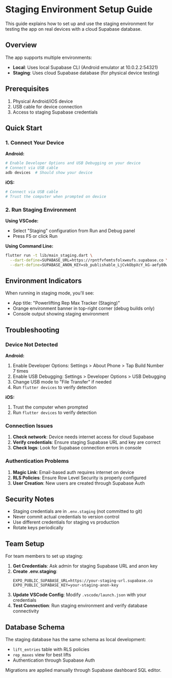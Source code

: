 # Staging Environment Setup Guide

This guide explains how to set up and use the staging environment for testing the app on real devices with a cloud Supabase database.

## Overview

The app supports multiple environments:
- **Local**: Uses local Supabase CLI (Android emulator at 10.0.2.2:54321)
- **Staging**: Uses cloud Supabase database (for physical device testing)

## Prerequisites

1. Physical Android/iOS device
2. USB cable for device connection
3. Access to staging Supabase credentials

## Quick Start

### 1. Connect Your Device

**Android:**
```bash
# Enable Developer Options and USB Debugging on your device
# Connect via USB cable
adb devices  # Should show your device
```

**iOS:**
```bash
# Connect via USB cable
# Trust the computer when prompted on device
```

### 2. Run Staging Environment

**Using VSCode:**
- Select "Staging" configuration from Run and Debug panel
- Press F5 or click Run

**Using Command Line:**
```bash
flutter run -t lib/main_staging.dart \
  --dart-define=SUPABASE_URL=https://rpntfvfemtsfolxweufs.supabase.co \
  --dart-define=SUPABASE_ANON_KEY=sb_publishable_LjCvkObpXcY_kG-aefy80w_uYUTp93q
```

## Environment Indicators

When running in staging mode, you'll see:
- App title: "Powerlifting Rep Max Tracker (Staging)"
- Orange environment banner in top-right corner (debug builds only)
- Console output showing staging environment

## Troubleshooting

### Device Not Detected

**Android:**
1. Enable Developer Options: Settings > About Phone > Tap Build Number 7 times
2. Enable USB Debugging: Settings > Developer Options > USB Debugging
3. Change USB mode to "File Transfer" if needed
4. Run `flutter devices` to verify detection

**iOS:**
1. Trust the computer when prompted
2. Run `flutter devices` to verify detection

### Connection Issues

1. **Check network**: Device needs internet access for cloud Supabase
2. **Verify credentials**: Ensure staging Supabase URL and key are correct
3. **Check logs**: Look for Supabase connection errors in console

### Authentication Problems

1. **Magic Link**: Email-based auth requires internet on device
2. **RLS Policies**: Ensure Row Level Security is properly configured
3. **User Creation**: New users are created through Supabase Auth

## Security Notes

- Staging credentials are in `.env.staging` (not committed to git)
- Never commit actual credentials to version control
- Use different credentials for staging vs production
- Rotate keys periodically

## Team Setup

For team members to set up staging:

1. **Get Credentials**: Ask admin for staging Supabase URL and anon key
2. **Create .env.staging**:
   ```
   EXPO_PUBLIC_SUPABASE_URL=https://your-staging-url.supabase.co
   EXPO_PUBLIC_SUPABASE_KEY=your-staging-anon-key
   ```
3. **Update VSCode Config**: Modify `.vscode/launch.json` with your credentials
4. **Test Connection**: Run staging environment and verify database connectivity

## Database Schema

The staging database has the same schema as local development:
- `lift_entries` table with RLS policies
- `rep_maxes` view for best lifts
- Authentication through Supabase Auth

Migrations are applied manually through Supabase dashboard SQL editor.